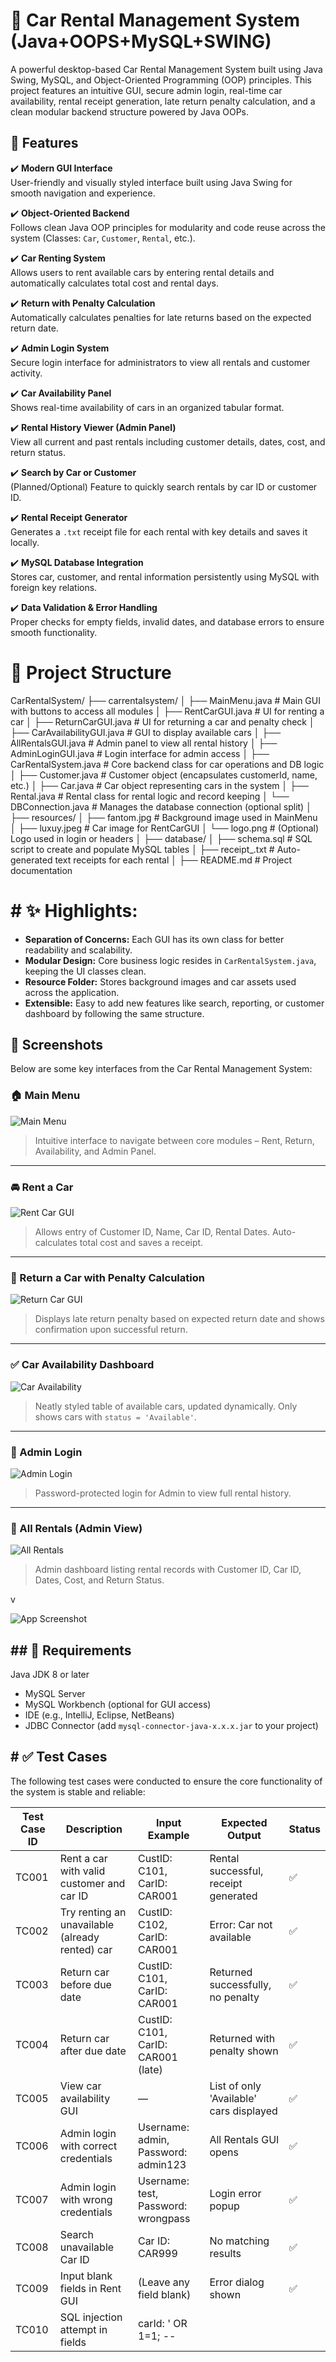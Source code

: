 
# 🚗 Car Rental Management System (Java+OOPS+MySQL+SWING)


A powerful desktop-based Car Rental Management System built using Java Swing, MySQL, and Object-Oriented Programming (OOP) principles. This project features an intuitive GUI, secure admin login, real-time car availability, rental receipt generation, late return penalty calculation, and a clean modular backend structure powered by Java OOPs.


## 📌 Features

✔️ **Modern GUI Interface**  
User-friendly and visually styled interface built using Java Swing for smooth navigation and experience.

✔️ **Object-Oriented Backend**  
Follows clean Java OOP principles for modularity and code reuse across the system (Classes: `Car`, `Customer`, `Rental`, etc.).

✔️ **Car Renting System**  
Allows users to rent available cars by entering rental details and automatically calculates total cost and rental days.

✔️ **Return with Penalty Calculation**  
Automatically calculates penalties for late returns based on the expected return date.

✔️ **Admin Login System**  
Secure login interface for administrators to view all rentals and customer activity.

✔️ **Car Availability Panel**  
Shows real-time availability of cars in an organized tabular format.

✔️ **Rental History Viewer (Admin Panel)**  
View all current and past rentals including customer details, dates, cost, and return status.

✔️ **Search by Car or Customer**  
(Planned/Optional) Feature to quickly search rentals by car ID or customer ID.

✔️ **Rental Receipt Generator**  
Generates a `.txt` receipt file for each rental with key details and saves it locally.

✔️ **MySQL Database Integration**  
Stores car, customer, and rental information persistently using MySQL with foreign key relations.

✔️ **Data Validation & Error Handling**  
Proper checks for empty fields, invalid dates, and database errors to ensure smooth functionality.


# 🧱 Project Structure

CarRentalSystem/
├── carrentalsystem/
│ ├── MainMenu.java # Main GUI with buttons to access all modules
│ ├── RentCarGUI.java # UI for renting a car
│ ├── ReturnCarGUI.java # UI for returning a car and penalty check
│ ├── CarAvailabilityGUI.java # GUI to display available cars
│ ├── AllRentalsGUI.java # Admin panel to view all rental history
│ ├── AdminLoginGUI.java # Login interface for admin access
│ ├── CarRentalSystem.java # Core backend class for car operations and DB logic
│ ├── Customer.java # Customer object (encapsulates customerId, name, etc.)
│ ├── Car.java # Car object representing cars in the system
│ ├── Rental.java # Rental class for rental logic and record keeping
│ └── DBConnection.java # Manages the database connection (optional split)
│
├── resources/
│ ├── fantom.jpg # Background image used in MainMenu
│ ├── luxuy.jpeg # Car image for RentCarGUI
│ └── logo.png # (Optional) Logo used in login or headers
│
├── database/
│ ├── schema.sql # SQL script to create and populate MySQL tables
│
├── receipt_<customerId>.txt # Auto-generated text receipts for each rental
│
├── README.md # Project documentation

   # # ✨ Highlights:
   
- **Separation of Concerns:** Each GUI has its own class for better readability and scalability.
- **Modular Design:** Core business logic resides in `CarRentalSystem.java`, keeping the UI classes clean.
- **Resource Folder:** Stores background images and car assets used across the application.
- **Extensible:** Easy to add new features like search, reporting, or customer dashboard by following the same structure.

## 📸 Screenshots

Below are some key interfaces from the Car Rental Management System:

### 🏠 Main Menu
![Main Menu](resources/screenshots/main_menu.png)
> Intuitive interface to navigate between core modules – Rent, Return, Availability, and Admin Panel.

---

### 🚘 Rent a Car
![Rent Car GUI](resources/screenshots/rent_car.png)
> Allows entry of Customer ID, Name, Car ID, Rental Dates. Auto-calculates total cost and saves a receipt.

---

### 🔄 Return a Car with Penalty Calculation
![Return Car GUI](resources/screenshots/return_car.png)
> Displays late return penalty based on expected return date and shows confirmation upon successful return.

---

### ✅ Car Availability Dashboard
![Car Availability](resources/screenshots/car_availability.png)
> Neatly styled table of available cars, updated dynamically. Only shows cars with `status = 'Available'`.

---

### 🔐 Admin Login
![Admin Login](resources/screenshots/admin_login.png)
> Password-protected login for Admin to view full rental history.

---

### 📜 All Rentals (Admin View)
![All Rentals](resources/screenshots/all_rentals.png)
> Admin dashboard listing rental records with Customer ID, Car ID, Dates, Cost, and Return Status.

v

![App Screenshot](https://via.placeholder.com/468x300?text=App+Screenshot+Here)


## ## 🔧 Requirements

 Java JDK 8 or later
- MySQL Server
- MySQL Workbench (optional for GUI access)
- IDE (e.g., IntelliJ, Eclipse, NetBeans)
- JDBC Connector (add `mysql-connector-java-x.x.x.jar` to your project)


## # ✅ Test Cases
The following test cases were conducted to ensure the core functionality of the system is stable and reliable:

| Test Case ID | Description                                      | Input Example                          | Expected Output                         | Status |
|--------------|--------------------------------------------------|----------------------------------------|-----------------------------------------|--------|
| TC001        | Rent a car with valid customer and car ID       | CustID: C101, CarID: CAR001            | Rental successful, receipt generated    | ✅     |
| TC002        | Try renting an unavailable (already rented) car | CustID: C102, CarID: CAR001            | Error: Car not available                | ✅     |
| TC003        | Return car before due date                      | CustID: C101, CarID: CAR001            | Returned successfully, no penalty       | ✅     |
| TC004        | Return car after due date                        | CustID: C101, CarID: CAR001 (late)     | Returned with penalty shown             | ✅     |
| TC005        | View car availability GUI                        | —                                      | List of only 'Available' cars displayed | ✅     |
| TC006        | Admin login with correct credentials             | Username: admin, Password: admin123    | All Rentals GUI opens                   | ✅     |
| TC007        | Admin login with wrong credentials               | Username: test, Password: wrongpass    | Login error popup                       | ✅     |
| TC008        | Search unavailable Car ID                        | Car ID: CAR999                         | No matching results                     | ✅     |
| TC009        | Input blank fields in Rent GUI                   | (Leave any field blank)                | Error dialog shown                      | ✅     |
| TC010        | SQL injection attempt in fields                  | carId: ' OR 1=1; --